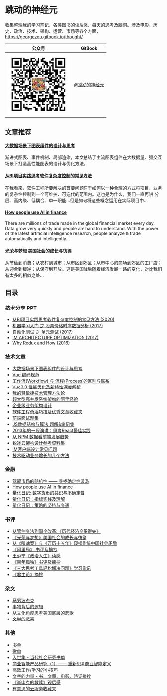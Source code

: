 # 跳动的神经元

收集整理我的学习笔记、各类图书的读后感、每天的思考及脑洞。涉及电影、历史、政治、技术、架构、运营、市场等各个方面，https://georgezou.gitbook.io/thought/

公众号 | GitBook
---|---
![pic](./images/qrcode/wechat_o.jpg) | [@跳动的神经元](https://georgezou.gitbook.io/thought/)

## 文章推荐

#### [大数据场景下图表组件的设计与思考](技术文章/大数据场景下图表组件的设计与思考.md)

渐进式图表、事件机制、局部渲染，本文总结了主流图表组件在大数据量、强交互场景下打造高性能图表的设计与优化方法。

#### [从BI项⽬实践思考软件复杂度控制的常⻅⽅法](技术文章/从BI项目实践思考软件复杂度控制的常见方法.pdf)

在我看来，软件工程所要解决的首要问题在于如何以一种合理的方式将项目、业务的复杂性控制到一个可维护、可迭代的范围内。这也是为什么，我们一直再讲 分层、高内聚、低耦合、单一职能...但是如何将这些概念运用在实际项目中...

#### [How people use AI in finance](https://github.com/georgezouq/awesome-ai-in-finance)

There are millions of trade made in the global financial market every day. Data grow very quickly and people are hard to understand. With the power of the latest artificial intelligence research, people analyze & trade automatically and intelligently...

#### [光荣与梦想 美国社会的成长与彷徨](书评影评/光荣与梦想.md)

从节俭到消费；从农村到城市；从市区到郊区；从市中心的商场到郊区的工厂店；从迎合到叛逆；从保守到开放。这是美国战后随着经济发展一路的变化，对比我们有太多的相似之处...

## 目录

### 技术分享 PPT

- [从BI项⽬实践思考软件复杂度控制的常⻅⽅法 (2020)](技术文章/从BI项目实践思考软件复杂度控制的常见方法.pdf)
- [机器学习入门 之 股票价格时序数据分析 (2017)](https://slides.com/georgezou/title-text)
- [自动化测试 之 单元测试 (2017)](https://slides.com/georgezou/unit-test)
- [IM ARCHITECTURE OPTIMIZATION (2017)](https://slides.com/georgezou/deck)
- [Why Redux and How (2016)](https://slides.com/georgezou/why-redux)

### 技术文章

- [大数据场景下图表组件的设计与思考](技术文章/大数据场景下图表组件的设计与思考.md)
- [Vue 编码规范](技术文章/Vue编码规范.md)
- [工作流(Workflow) 与 流程(Process)的区别与联系](https://juejin.im/post/5efe7bab6fb9a07e9608bf8e)
- [Vue3.0 性能优化及新特性深度解析](https://juejin.im/post/5ef576605188252e5c575645)
- [我的轻敏捷技术管理方法论](技术文章/我的轻敏捷技术管理方法论.md)
- [超大型高并发系统架构的阿里经验](技术文章/超大型高并发系统架构的阿里经验.md)
- [企业级业务架构设计](书评影评/企业级业务架构.md)
- [软件工程奇淫巧技及优秀文章收藏夹](技术文章/软件工程奇淫巧集及优秀文章收藏夹.md)
- [前端面试题集](https://github.com/georgezouq/interview)
- [JS数据结构与算法 题解&笔记集](_note/algorithm/README.md)
- [2013年的一段演讲：思考React最佳实践](技术文章/思考React最佳实践.md)
- [从 NPM 数据看前端发展趋势](技术文章/从NPM数据看前端的发展趋势.md)
- [锐途云架构设计参考资料集](技术文章/锐途云架构设计参考资料集.md)
- [IM客户端设计常见问题](技术文章/IM客户端设计常见问题.md)
- [技术驱动业务增长的几个方法](技术文章/技术驱动业务增长的几个方法.md)

### 金融

- [驾驭市场的随机性 —— 寻找确定性漩涡](金融量化/混沌理论与金融市场寻找确定性漩涡.md)
- [How people use AI in finance](https://github.com/georgezouq/awesome-ai-in-finance)
- [量化日记: 数字货币的共识与不确定性](金融量化/量化日记20180814.md)
- [量化日记：指标实践及理解](金融量化/量化日记20180811.md)
- [量化日记：策略的坚持与变通](金融量化/量化日记20180802.md)

### 书评

- [从管仲变法到国企改革:《历代经济变革得失》](书评影评/从管仲变法到国企改革历代经济变革得失.md)
- [《光荣与梦想》美国社会的成长与彷徨](书评影评/光荣与梦想.md)
- [从《叫魂案》与《万历十五年》窥探传统中国社会矛盾](杂文/MingQing.md)
- [《阿里局》 书评及摘抄](书评影评/阿里局.md)
- [王沪宁《政治人生》读感](书评影评/PoliticalLife.md)
- [《百年孤独》书评及摘抄](书评影评/Cienañosdesoledad.md)
- [《三大思考工具轻松解决问题》学习笔记](书评影评/三大思考工具轻松解决问题.md)
- [《君主论》摘抄](书评影评/君主论.md)

### 杂文

- [马男波杰克](书评影评/马男波杰克.md)
- [事物背后的逻辑](杂文/事物背后的逻辑.md)
- [从文化角度思考美国底层的悲歌](杂文/从文化角度思考美国底层的悲歌.md)
- [文学的悲喜](杂文/文学的悲喜.md)

### 其他

- [书单](书单.md)
- [歌单](其他/SongList.md)
- [入世集 - 当代社会研究书单](书评影评/入世集.md)
- [商业智能产品研究（1）—— 重新思考商业智能定义](_draft/商业智能产品研究1.md)
- [高效工作/学习的小技巧](杂文/高效能的小技巧.md)
- [文字的力量 - 书、文章、电影、诗词摘抄](其他/ThePowerofWords.md)
- [《肖申克的救赎》观后感](书评影评/肖申克的救赎.md)
- [有意思的云服务收藏夹](其他/CloudServices.md)
